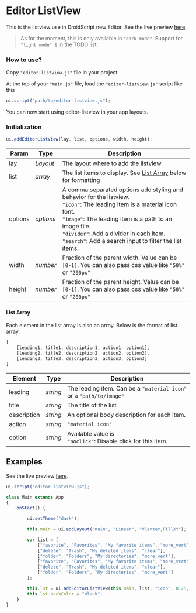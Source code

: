 # Editor ListView

This is the listview use in DroidScript new Editor. See the live preview [here](https://hamacjumar.github.io/ui-components/editor-listview/index.html).

> As for the moment, this is only available in `"dark mode"`. Support for `"light mode"` is in the TODO list.

### How to use?

Copy `"editor-listview.js"` file in your project.

At the top of your `"main.js"` file, load the `"editor-listview.js"` script like this

```javascript
ui.script("path/to/editor-listview.js");
```

You can now start using editor-listview in your app layouts.

### Initialization

```javascript
ui.addEditorListView(lay, list, options, width, height);
```

| Param | Type | Description |
|--- | --- | --- |
| lay | *Layout* | The layout where to add the listview |
| list | *array* | The list items to display. See [List Array](#list-array) below for formatting |
| options | *options* | A comma separated options add styling and behavior for the listview. <br>`"icon"`: The leading item is a material icon font. <br>`"image"`: The leading item is a path to an image file. <br>`"divider"`: Add a divider in each item. <br>`"search"`: Add a search input to filter the list items. |
| width | *number* | Fraction of the parent width. Value can be `[0-1]`. You can also pass css value like `"50%"` or `"200px"` |
| height | *number* | Fraction of the parent height. Value can be `[0-1]`. You can also pass css value like `"50%"` or `"200px"` |

#### List Array

Each element in the list array is also an array. Below is the format of list array.

```javascript
[
    [leading1, title1, description1, action1, option1],
    [leading2, title2, description2, action2, option2],
    [leading3, title3, description3, action3, option3]
]
```

| Element | Type | Description |
|--- | --- | --- |
| leading | *string* | The leading item. Can be a `"material icon"` or a `"path/to/image"`|
| title | *string* | The title of the list |
| description | *string* | An optional body description for each item. |
| action | *string* | `"material icon"` |
| option | *string* | Available value is <br> `"noclick"`: Disable click for this item. |

## Examples
See the live preview [here](https://hamacjumar.github.io/ui-components/editor-listview/index.html).
```javascript
ui.script("editor-listview.js");

class Main extends App
{
    onStart() {

        ui.setTheme("dark");

        this.main = ui.addLayout("main", "Linear", "VCenter,FillXY");

        var list = [
            ["favorite", "Favorites", "My favorite items", "more_vert"],
            ["delete", "Trash", "My deleted items", "clear"],
            ["folder", "Folders", "My directories", "more_vert"],
            ["favorite", "Favorites", "My favorite items", "more_vert"],
            ["delete", "Trash", "My deleted items", "clear"],
            ["folder", "Folders", "My directories", "more_vert"]
        ];

        this.lst = ui.addEditorListView(this.main, list, "icon", 0.25, 0.8);
        this.lst.backColor = "black";
    }
}
```